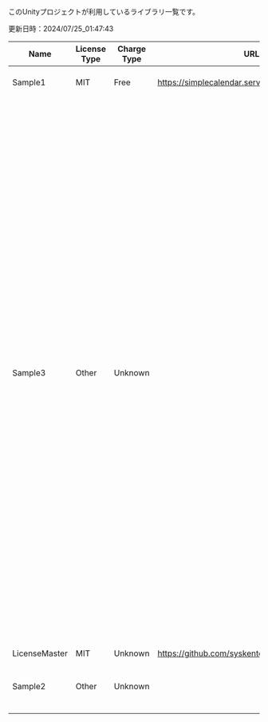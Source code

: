 このUnityプロジェクトが利用しているライブラリ一覧です。


更新日時：2024/07/25_01:47:43

| Name  | License Type | Charge Type | URL1 | URL2 | Memo1 | Use Lib | Add Date |
| -------------  | ------------- | ------------- | ------------- | ------------- | ------------- | ------------- | ------------- |
| Sample1 | MIT | Free | https://simplecalendar.service.sysken.tokyo/ |  |  | LicenseMaster ( https://github.com/syskentokyo/unitylicensemaster ) <br> | 2023/04/17_00:27:16 |
| Sample3 | Other | Unknown |  |  | MemoサンプルサンプルMemoサンプルサンプルMemoサンプルサンプルMemoサンプルサンプルMemoサンプルサンプルMemoサンプルサンプル<br><br><br><br>MemoサンプルサンプルMemoサンプルサンプルMemoサンプルサンプルMemoサンプルサンプル<br><br>Memoサンプルサンプル | LicenseMaster ( https://github.com/syskentokyo/unitylicensemaster ) <br>Sample1 ( https://simplecalendar.service.sysken.tokyo/ ) <br> | 2023/04/17_00:27:16 |
| LicenseMaster | MIT | Unknown | https://github.com/syskentokyo/unitylicensemaster |  |  |  | 2023/04/14_01:32:26 |
| Sample2 | Other | Unknown |  |  |  | Sample1 ( https://simplecalendar.service.sysken.tokyo/ ) <br>LicenseMaster ( https://github.com/syskentokyo/unitylicensemaster ) <br> | 2023/04/17_00:27:16 |
